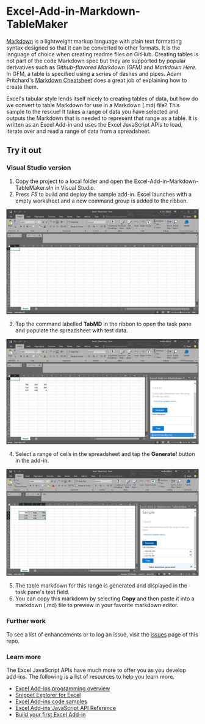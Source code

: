 # Excel-Add-in-Markdown-TableMaker

[Markdown](https://en.wikipedia.org/wiki/Markdown) is a lightweight markup language with plain text formatting syntax designed so that it can be converted to other formats. It is the language of choice when creating readme files on GitHub. Creating tables is not part of the code Markdown spec but they are supported by popular derivatives such as *Github-flavored Markdown (GFM)* and *Markdown Here*. In GFM, a table is specified using a series of dashes and pipes. Adam Pritchard's [Markdown Cheatsheet](https://github.com/adam-p/markdown-here/wiki/Markdown-Cheatsheet#tables)  does a great job of explaining how to create them. 

Excel's tabular style lends itself nicely to creating tables of data, but how do we convert to table Markdown for use in a Markdown (.md) file? This sample to the rescue! It takes a range of data you have selected and outputs the Markdown that is needed to represent that range as a table. It is written as an Excel Add-in and uses the Excel JavaScript APIs to load, iterate over and read a range of data from a spreadsheet.  

## Try it out

### Visual Studio version
1.  Copy the project to a local folder and open the Excel-Add-in-Markdown-TableMaker.sln in Visual Studio.
2.  Press *F5* to build and deploy the sample add-in. Excel launches with a empty worksheet and a new command group is added to the ribbon.  
        
  ![](https://github.com/AndrewJByrne/Excel-Add-in-Markdown-TableMaker/blob/master/readme-images/launch.PNG)

3.  Tap the command labelled **TabMD** in the ribbon to open the task pane and populate the spreadsheet with test data. 

  ![](https://github.com/AndrewJByrne/Excel-Add-in-Markdown-TableMaker/blob/master/readme-images/open-tab.PNG)
  
4.  Select a range of cells in the spreadsheet and tap the **Generate!** button in the add-in.

  ![](https://github.com/AndrewJByrne/Excel-Add-in-Markdown-TableMaker/blob/master/readme-images/generate.PNG)
  
5.  The table markdown for this range is generated and displayed in the task pane's text field. 
6.  You can copy this markdown by selecting **Copy** and then paste it into a markdown (.md) file to preview in your favorite markdown editor. 

### Further work
To see a list of enhancements or to log an issue, visit the [issues](https://github.com/AndrewJByrne/Excel-Add-in-Markdown-TableMaker/issues) page of this repo. 


### Learn more

The Excel JavaScript APIs have much more to offer you as you develop add-ins. The following is a list of resources to help you learn more.  

* [Excel Add-ins programming overview](https://github.com/OfficeDev/office-js-docs/blob/master/excel/excel-add-ins-programming-overview.md)
*  [Snippet Explorer for Excel](http://officesnippetexplorer.azurewebsites.net/#/snippets/excel)
*  [Excel Add-ins code samples](https://github.com/OfficeDev/office-js-docs/blob/master/excel/excel-add-ins-code-samples.md) 
* [Excel Add-ins JavaScript API Reference](https://github.com/OfficeDev/office-js-docs/blob/master/excel/excel-add-ins-javascript-reference.md)
* [Build your first Excel Add-in](https://github.com/OfficeDev/office-js-docs/blob/master/excel/build-your-first-excel-add-in.md)
